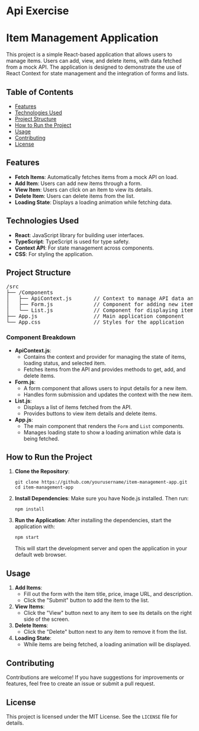 # Api Exercise
<h1>Item Management Application</h1>

<p>This project is a simple React-based application that allows users to manage items. Users can add, view, and delete items, with data fetched from a mock API. The application is designed to demonstrate the use of React Context for state management and the integration of forms and lists.</p>

<h2>Table of Contents</h2>
<ul>
    <li><a href="#features">Features</a></li>
    <li><a href="#technologies-used">Technologies Used</a></li>
    <li><a href="#project-structure">Project Structure</a></li>
    <li><a href="#how-to-run-the-project">How to Run the Project</a></li>
    <li><a href="#usage">Usage</a></li>
    <li><a href="#contributing">Contributing</a></li>
    <li><a href="#license">License</a></li>
</ul>

<h2 id="features">Features</h2>
<ul>
    <li><strong>Fetch Items</strong>: Automatically fetches items from a mock API on load.</li>
    <li><strong>Add Item</strong>: Users can add new items through a form.</li>
    <li><strong>View Item</strong>: Users can click on an item to view its details.</li>
    <li><strong>Delete Item</strong>: Users can delete items from the list.</li>
    <li><strong>Loading State</strong>: Displays a loading animation while fetching data.</li>
</ul>

<h2 id="technologies-used">Technologies Used</h2>
<ul>
    <li><strong>React</strong>: JavaScript library for building user interfaces.</li>
    <li><strong>TypeScript</strong>: TypeScript is used for type safety.</li>
    <li><strong>Context API</strong>: For state management across components.</li>
    <li><strong>CSS</strong>: For styling the application.</li>
</ul>

<h2 id="project-structure">Project Structure</h2>
<pre>
/src
├── /Components
│   ├── ApiContext.js       // Context to manage API data and state
│   ├── Form.js             // Component for adding new items
│   └── List.js             // Component for displaying items
├── App.js                  // Main application component
└── App.css                 // Styles for the application
</pre>

<h3>Component Breakdown</h3>
<ul>
    <li><strong>ApiContext.js</strong>: 
        <ul>
            <li>Contains the context and provider for managing the state of items, loading status, and selected item.</li>
            <li>Fetches items from the API and provides methods to get, add, and delete items.</li>
        </ul>
    </li>
    <li><strong>Form.js</strong>: 
        <ul>
            <li>A form component that allows users to input details for a new item.</li>
            <li>Handles form submission and updates the context with the new item.</li>
        </ul>
    </li>
    <li><strong>List.js</strong>: 
        <ul>
            <li>Displays a list of items fetched from the API.</li>
            <li>Provides buttons to view item details and delete items.</li>
        </ul>
    </li>
    <li><strong>App.js</strong>: 
        <ul>
            <li>The main component that renders the <code>Form</code> and <code>List</code> components.</li>
            <li>Manages loading state to show a loading animation while data is being fetched.</li>
        </ul>
    </li>
</ul>

<h2 id="how-to-run-the-project">How to Run the Project</h2>
<ol>
    <li><strong>Clone the Repository</strong>:
        <pre><code>git clone https://github.com/yourusername/item-management-app.git
cd item-management-app</code></pre>
    </li>
    <li><strong>Install Dependencies</strong>:
        Make sure you have Node.js installed. Then run:
        <pre><code>npm install</code></pre>
    </li>
    <li><strong>Run the Application</strong>:
        After installing the dependencies, start the application with:
        <pre><code>npm start</code></pre>
        This will start the development server and open the application in your default web browser.
    </li>
</ol>

<h2 id="usage">Usage</h2>
<ol>
    <li><strong>Add Items</strong>:
        <ul>
            <li>Fill out the form with the item title, price, image URL, and description.</li>
            <li>Click the "Submit" button to add the item to the list.</li>
        </ul>
    </li>
    <li><strong>View Items</strong>:
        <ul>
            <li>Click the "View" button next to any item to see its details on the right side of the screen.</li>
        </ul>
    </li>
    <li><strong>Delete Items</strong>:
        <ul>
            <li>Click the "Delete" button next to any item to remove it from the list.</li>
        </ul>
    </li>
    <li><strong>Loading State</strong>:
        <ul>
            <li>While items are being fetched, a loading animation will be displayed.</li>
        </ul>
    </li>
</ol>

<h2 id="contributing">Contributing</h2>
<p>Contributions are welcome! If you have suggestions for improvements or features, feel free to create an issue or submit a pull request.</p>

<h2 id="license">License</h2>
<p>This project is licensed under the MIT License. See the <code>LICENSE</code> file for details.</p>
